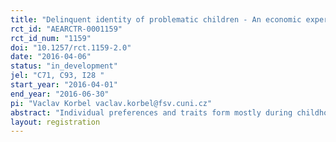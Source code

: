 ```yaml
---
title: "Delinquent identity of problematic children - An economic experiment"
rct_id: "AEARCTR-0001159"
rct_id_num: "1159"
doi: "10.1257/rct.1159-2.0"
date: "2016-04-06"
status: "in_development"
jel: "C71, C93, I28	"
start_year: "2016-04-01"
end_year: "2016-06-30"
pi: "Vaclav Korbel vaclav.korbel@fsv.cuni.cz"
abstract: "Individual preferences and traits form mostly during childhood and adolescence and the environment in which children grow up plays an important role in this process. For children with behavioral problems, it is common they are placed into special institutions. There teachers, psychologists and special educators work with children to improve their development. However, it is still unclear what effect those institutions really have on children and their preferences. The present project investigates how the detention centers affect formation of the delinquent identity and subsequent cooperative and norm-violating behavior of problematic children. In order to do this, we run a lab in the field experiment with children and adolescents from detention centers in the Czech Republic. "
layout: registration
---
```


